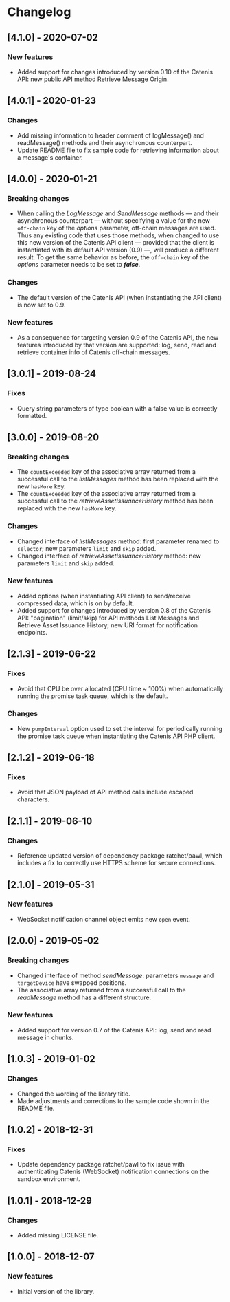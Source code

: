 # Changelog

## [4.1.0] - 2020-07-02

### New features
- Added support for changes introduced by version 0.10 of the Catenis API: new public API method Retrieve
 Message Origin.

## [4.0.1] - 2020-01-23

### Changes
- Add missing information to header comment of logMessage() and readMessage() methods and their asynchronous counterpart.
- Update README file to fix sample code for retrieving information about a message's container.

## [4.0.0] - 2020-01-21

### Breaking changes
- When calling the *LogMessage* and *SendMessage* methods — and their asynchronous counterpart — without specifying a
 value for the new `off-chain` key of the *options* parameter, off-chain messages are used. Thus any existing code that
 uses those methods, when changed to use this new version of the Catenis API client — provided that the client is
 instantiated with its default API version (0.9) —, will produce a different result. To get the same behavior as before,
 the `off-chain` key of the *options* parameter needs to be set to ***false***.

### Changes
- The default version of the Catenis API (when instantiating the API client) is now set to 0.9.

### New features
- As a consequence for targeting version 0.9 of the Catenis API, the new features introduced by that version
 are supported: log, send, read and retrieve container info of Catenis off-chain messages.

## [3.0.1] - 2019-08-24

### Fixes
- Query string parameters of type boolean with a false value is correctly formatted.

## [3.0.0] - 2019-08-20

### Breaking changes
- The `countExceeded` key of the associative array returned from a successful call to the *listMessages* method has been
 replaced with the new `hasMore` key.
- The `countExceeded` key of the associative array returned from a successful call to the *retrieveAssetIssuanceHistory*
 method has been replaced with the new `hasMore` key.

### Changes
- Changed interface of *listMessages* method: first parameter renamed to `selector`; new parameters `limit` and `skip` added.
- Changed interface of *retrieveAssetIssuanceHistory* method: new parameters `limit` and `skip` added.

### New features
- Added options (when instantiating API client) to send/receive compressed data, which is on by default.
- Added support for changes introduced by version 0.8 of the Catenis API: "pagination" (limit/skip) for API
 methods List Messages and Retrieve Asset Issuance History; new URI format for notification endpoints.

## [2.1.3] - 2019-06-22

### Fixes
- Avoid that CPU be over allocated (CPU time ~ 100%) when automatically running the promise task queue,
 which is the default.

### Changes
- New `pumpInterval` option used to set the interval for periodically running the promise task queue
 when instantiating the Catenis API PHP client.

## [2.1.2] - 2019-06-18

### Fixes
- Avoid that JSON payload of API method calls include escaped characters.

## [2.1.1] - 2019-06-10

### Changes
- Reference updated version of dependency package ratchet/pawl, which includes a fix to correctly use HTTPS scheme for secure connections.

## [2.1.0] - 2019-05-31

### New features
- WebSocket notification channel object emits new `open` event.

## [2.0.0] - 2019-05-02

### Breaking changes
- Changed interface of method *sendMessage*: parameters `message` and `targetDevice` have swapped positions.
- The associative array returned from a successful call to the *readMessage* method has a different structure.

### New features
- Added support for version 0.7 of the Catenis API: log, send and read message in chunks.

## [1.0.3] - 2019-01-02

### Changes
- Changed the wording of the library title.
- Made adjustments and corrections to the sample code shown in the README file.

## [1.0.2] - 2018-12-31

### Fixes
- Update dependency package ratchet/pawl to fix issue with authenticating Catenis (WebSocket) notification connections
 on the sandbox environment.

## [1.0.1] - 2018-12-29

### Changes
- Added missing LICENSE file.

## [1.0.0] - 2018-12-07

### New features
- Initial version of the library.
